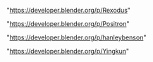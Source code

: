 "https://developer.blender.org/p/Rexodus"

"https://developer.blender.org/p/Positron"

"https://developer.blender.org/p/hanleybenson"

 
"https://developer.blender.org/p/Yingkun"


 
